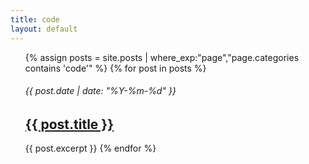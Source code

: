```yaml
---
title: code
layout: default
---
```

<ul>
  {% assign posts = site.posts | where_exp:"page","page.categories contains 'code'" %}
  {% for post in posts %}
      <h6>{{ post.date | date: "%Y-%m-%d" }}</h6>
      <h2><a href="{{ post.url }}">{{ post.title }}</a></h2>
      {{ post.excerpt }}
  {% endfor %}
</ul>